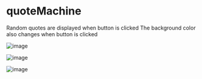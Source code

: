 # quoteMachine
Random quotes are displayed when button is clicked 
The background color also changes when button is clicked


![image](https://user-images.githubusercontent.com/48888775/118549466-8225f580-b729-11eb-813a-db5baf2986e9.png)

![image](https://user-images.githubusercontent.com/48888775/118549607-b6011b00-b729-11eb-921e-1ebd61a29ba8.png)

![image](https://user-images.githubusercontent.com/48888775/118549831-f9f42000-b729-11eb-9019-cf13a8ff5151.png)




